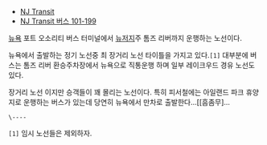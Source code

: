   * [NJ Transit](NJ%20Transit.md)
  * [NJ Transit 버스 101-199](NJ%20Transit%20%EB%B2%84%EC%8A%A4%20101-199.md)  

[뉴욕](%EB%89%B4%EC%9A%95.md) 포트 오소리티 버스 터미널에서
[뉴저지](%EB%89%B4%EC%A0%80%EC%A7%80.md)주 톰즈 리버까지 운행하는 노선이다.

뉴욕에서 출발하는 정기 노선중 최 장거리 노선 타이틀을 가지고 있다.`[1]` 대부분에 버스는 톰즈 리버 환승주차장에서 뉴욕으로 직통운행
하며 일부 레이크우드 경유 노선도 있다.

장거리 노선 이지만 승객들이 꽤 몰리는 노선이다. 특히 피서철에는 아일랜드 파크 휴양지로 운행하는 버스가 있는데 당연히 뉴욕에서 만차로
출발한다...[[흠좀무]...  

`\----`

`[1]` 임시 노선들은 제외하자.

